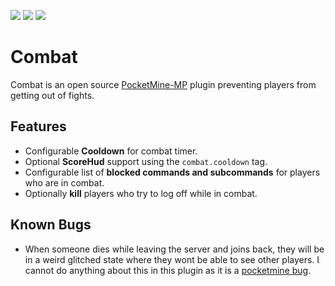 [![](https://poggit.pmmp.io/shield.state/Combat)](https://poggit.pmmp.io/p/Combat)
[![](https://poggit.pmmp.io/shield.api/Combat)](https://poggit.pmmp.io/p/Combat)
[![](https://poggit.pmmp.io/shield.dl.total/Combat)](https://poggit.pmmp.io/p/Combat)

# Combat
Combat is an open source [PocketMine-MP](https://pmmp.io/) plugin preventing players from getting out of fights.

## Features
- Configurable **Cooldown** for combat timer.
- Optional **ScoreHud** support using the `combat.cooldown` tag.
- Configurable list of **blocked commands and subcommands** for players who are in combat.
- Optionally **kill** players who try to log off while in combat.

## Known Bugs
- When someone dies while leaving the server and joins back, they will be in a weird glitched state where they wont be able to see other players. I cannot do anything about this in this plugin as it is a [pocketmine bug](https://github.com/pmmp/PocketMine-MP/issues/5385).
